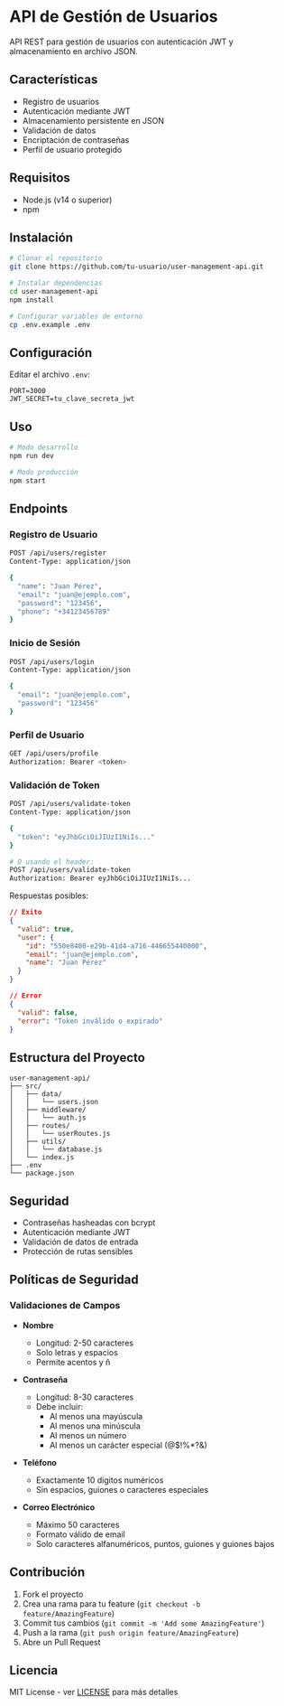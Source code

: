 # API de Gestión de Usuarios

API REST para gestión de usuarios con autenticación JWT y almacenamiento en archivo JSON.

## Características

- Registro de usuarios
- Autenticación mediante JWT
- Almacenamiento persistente en JSON
- Validación de datos
- Encriptación de contraseñas
- Perfil de usuario protegido

## Requisitos

- Node.js (v14 o superior)
- npm

## Instalación

```bash
# Clonar el repositorio
git clone https://github.com/tu-usuario/user-management-api.git

# Instalar dependencias
cd user-management-api
npm install

# Configurar variables de entorno
cp .env.example .env
```

## Configuración

Editar el archivo `.env`:

```properties
PORT=3000
JWT_SECRET=tu_clave_secreta_jwt
```

## Uso

```bash
# Modo desarrollo
npm run dev

# Modo producción
npm start
```

## Endpoints

### Registro de Usuario

```bash
POST /api/users/register
Content-Type: application/json

{
  "name": "Juan Pérez",
  "email": "juan@ejemplo.com",
  "password": "123456",
  "phone": "+34123456789"
}
```

### Inicio de Sesión

```bash
POST /api/users/login
Content-Type: application/json

{
  "email": "juan@ejemplo.com",
  "password": "123456"
}
```

### Perfil de Usuario

```bash
GET /api/users/profile
Authorization: Bearer <token>
```

### Validación de Token

```bash
POST /api/users/validate-token
Content-Type: application/json

{
  "token": "eyJhbGciOiJIUzI1NiIs..."
}

# O usando el header:
POST /api/users/validate-token
Authorization: Bearer eyJhbGciOiJIUzI1NiIs...
```

Respuestas posibles:
```json
// Éxito
{
  "valid": true,
  "user": {
    "id": "550e8400-e29b-41d4-a716-446655440000",
    "email": "juan@ejemplo.com",
    "name": "Juan Pérez"
  }
}

// Error
{
  "valid": false,
  "error": "Token inválido o expirado"
}
```

## Estructura del Proyecto

```
user-management-api/
├── src/
│   ├── data/
│   │   └── users.json
│   ├── middleware/
│   │   └── auth.js
│   ├── routes/
│   │   └── userRoutes.js
│   ├── utils/
│   │   └── database.js
│   └── index.js
├── .env
└── package.json
```

## Seguridad

- Contraseñas hasheadas con bcrypt
- Autenticación mediante JWT
- Validación de datos de entrada
- Protección de rutas sensibles

## Políticas de Seguridad

### Validaciones de Campos
- **Nombre**
  - Longitud: 2-50 caracteres
  - Solo letras y espacios
  - Permite acentos y ñ

- **Contraseña**
  - Longitud: 8-30 caracteres
  - Debe incluir:
    - Al menos una mayúscula
    - Al menos una minúscula
    - Al menos un número
    - Al menos un carácter especial (@$!%*?&)

- **Teléfono**
  - Exactamente 10 dígitos numéricos
  - Sin espacios, guiones o caracteres especiales

- **Correo Electrónico**
  - Máximo 50 caracteres
  - Formato válido de email
  - Solo caracteres alfanuméricos, puntos, guiones y guiones bajos

## Contribución

1. Fork el proyecto
2. Crea una rama para tu feature (`git checkout -b feature/AmazingFeature`)
3. Commit tus cambios (`git commit -m 'Add some AmazingFeature'`)
4. Push a la rama (`git push origin feature/AmazingFeature`)
5. Abre un Pull Request

## Licencia

MIT License - ver [LICENSE](LICENSE) para más detalles
